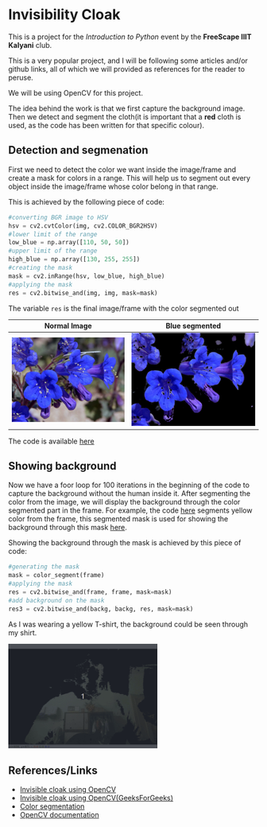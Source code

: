 # Invisibility Cloak 

This is a project for the *Introduction to Python* event by the **FreeScape IIIT Kalyani** club.

This is a very popular project, and I will be following some articles and/or github links, all of which we will provided as references for the reader to peruse.

We will be using OpenCV for this project. 

The idea behind the work is that we first capture the background image. Then we detect and segment the cloth(it is important that a **red** cloth is used, as the code has been written for that specific colour).


## Detection and segmenation

First we need to detect the color we want inside the image/frame and create a mask for colors in a range. This will help us to segment out every object inside the image/frame whose color belong in that range.

This is achieved by the following piece of code:

```python
#converting BGR image to HSV
hsv = cv2.cvtColor(img, cv2.COLOR_BGR2HSV)
#lower limit of the range
low_blue = np.array([110, 50, 50])
#upper limit of the range
high_blue = np.array([130, 255, 255])
#creating the mask
mask = cv2.inRange(hsv, low_blue, high_blue)
#applying the mask
res = cv2.bitwise_and(img, img, mask=mask)
```
The variable `res` is the final image/frame with the color segmented out

Normal Image | Blue segmented
:----------------------:|:----------------:
![Normal](assets/blue_flower.jpg) | ![Segmented](assets/blue_segmented_flower.png)

The code is available [here](utility-funcs/segment_color.py)


## Showing background

Now we have a foor loop for 100 iterations in the beginning of the code to capture the background without the human inside it. After segmenting the color from the image, we will display the background through the color segmented part in the frame. 
For example, the code [here](utility-funcs/color_seg.py) segments yellow color from the frame, this segmented mask is used for showing the background through this mask [here](utility-funcs/backg_seg.py). 

Showing the background through the mask is achieved by this piece of code:

```python
#generating the mask
mask = color_segment(frame)
#applying the mask
res = cv2.bitwise_and(frame, frame, mask=mask)            
#add background on the mask
res3 = cv2.bitwise_and(backg, backg, res, mask=mask)
```

As I was wearing a yellow T-shirt, the background could be seen through my shirt.

<img src="assets/backg_segmented.gif" alt="demo" width="300px" height="210px">


## References/Links

- [Invisible cloak using OpenCV](https://learnopencv.com/invisibility-cloak-using-color-detection-and-segmentation-with-opencv/)
- [Invisible cloak using OpenCV(GeeksForGeeks)](https://www.geeksforgeeks.org/invisible-cloak-using-opencv-python-project/)
- [Color segmentation](https://medium.com/srm-mic/color-segmentation-using-opencv-93efa7ac93e2)
- [OpenCV documentation](https://docs.opencv.org/master/index.html)


